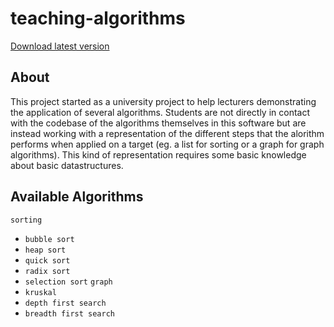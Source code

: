 # teaching-algorithms

[Download latest version](https://github.com/teaching-algorithms/teaching-algorithms/releases/latest)

## About
This project started as a university project to help lecturers demonstrating the application of several algorithms. Students are not directly in contact with the codebase of the algorithms themselves in this software but are instead working with a representation of the different steps that the alorithm performs when applied on a target (eg. a list for sorting or a graph for graph algorithms). This kind of representation requires some basic knowledge about basic datastructures.

## Available Algorithms
`sorting`
  -   `bubble sort`
  -   `heap sort`
  -   `quick sort`
  -   `radix sort`
  -   `selection sort`
`graph`
  -   `kruskal`
  -   `depth first search`
  -   `breadth first search`
